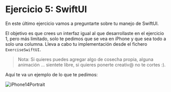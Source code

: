 # Ejercicio 5: SwiftUI

En este último ejercicio vamos a preguntarte sobre tu manejo de SwiftUI.


El objetivo es que crees un interfaz igual al que desarrollaste en el ejercicio 1, pero más limitado, solo te pedimos que se vea en iPhone y que sea todo a solo una columna. Lleva a cabo tu implementación desde el fichero `ExerciseSwiftUI`.

> Nota: Si quieres puedes agregar algo de cosecha propia, alguna animación ... sientete libre, si quieres ponerte creativ@ no te cortes :).

Aquí te va un ejemplo de lo que te pedimos:

![iPhone14Portrait](ej1_iphone_14_portrait.png)
